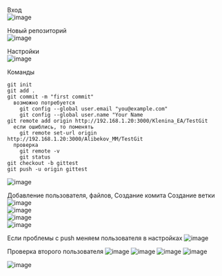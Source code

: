 Вход <br>
![image](https://user-images.githubusercontent.com/52165649/161019710-9db181d2-8d5e-46d3-aa8c-5d3547ff3c5a.png)
 
 Новый репозиторий <br>
 ![image](https://user-images.githubusercontent.com/52165649/161019893-d51df4f3-2135-43c4-bee9-9bb225c1f469.png)

Настройки <br>
![image](https://user-images.githubusercontent.com/52165649/161020014-29e689f6-c6cd-4ff6-80c3-1486c6670249.png)

Команды <br>
```
git init
git add .
git commit -m "first commit"
  возможно потребуется 
    git config --global user.email "you@example.com"
    git config --global user.name "Your Name
git remote add origin http://192.168.1.20:3000/Klenina_EA/TestGit
  если ошиблись, то поменять
    git remote set-url origin http://192.168.1.20:3000/Alibekov_MM/TestGit
  проверка 
    git remote -v
    git status
git checkout -b gittest
git push -u origin gittest
```
![image](https://user-images.githubusercontent.com/52165649/161020196-0573dbfb-b4e6-4724-8b04-3cd2cc742852.png)

Добавление пользователя, файлов, Создание комита Создание ветки <br>
![image](https://user-images.githubusercontent.com/52165649/161028735-e1fc646c-fa38-48a5-a35a-0c894b8afd5f.png) <br>
![image](https://user-images.githubusercontent.com/52165649/161028882-f66644cb-c38b-44d7-89af-6095100beb11.png) <br>
![image](https://user-images.githubusercontent.com/52165649/161028987-db75c0bf-8acf-4dba-9e90-66cf4f6a930f.png) <br>
![image](https://user-images.githubusercontent.com/52165649/161029049-c7e85676-fef6-477c-8949-bc95b6f6da0b.png) <br>

Если проблемы с push меняем пользователя в настройках
![image](https://user-images.githubusercontent.com/52165649/161031096-4ec3164a-355d-48bb-a9b7-18384243c757.png)

Проверка второго пользователя
![image](https://user-images.githubusercontent.com/52165649/161032147-6fa52739-7ae7-49be-a271-74b480782ab9.png)
![image](https://user-images.githubusercontent.com/52165649/161032245-129ef1ae-ff84-488c-a23a-885113069bb8.png)
![image](https://user-images.githubusercontent.com/52165649/161032882-872f968a-25dd-4ce7-b72e-1a31d56fb6e2.png)
![image](https://user-images.githubusercontent.com/52165649/161032923-e8c78380-d0ba-4a4d-80b9-780e59c5132f.png)

![image](https://user-images.githubusercontent.com/52165649/161032824-4fdc4a2c-af8b-41e3-9d92-a9d6e8edff75.png)


